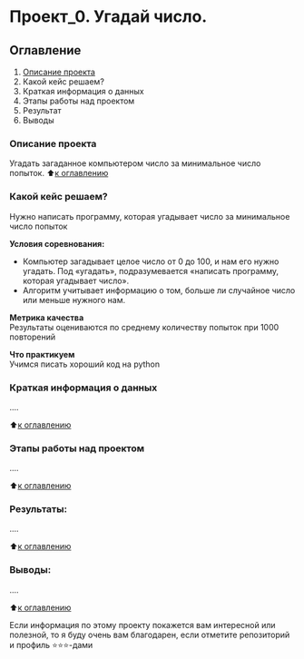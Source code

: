 # Проект_0. Угадай число.

## Оглавление
1. [Описание проекта](https://github.com/Yul-Art/SF-DS1/blob/main/Project_0/README.md#описание-проекта)
2. Какой кейс решаем?
3. Краткая информация о данных
4. Этапы работы над проектом
5. Результат
6. Выводы

### Описание проекта
Угадать загаданное компьютером число за минимальное число попыток.
:arrow_up:[к оглавлению](https://github.com/Yul-Art/SF-DS1/blob/main/Project_0/README.md#оглавление)

### Какой кейс решаем?    
Нужно написать программу, которая угадывает число за минимальное число попыток

**Условия соревнования:**  
- Компьютер загадывает целое число от 0 до 100, и нам его нужно угадать. Под «угадать», подразумевается «написать программу, которая угадывает число».
- Алгоритм учитывает информацию о том, больше ли случайное число или меньше нужного нам.

**Метрика качества**     
Результаты оцениваются по среднему количеству попыток при 1000 повторений

**Что практикуем**     
Учимся писать хороший код на python


### Краткая информация о данных
....
  
:arrow_up:[к оглавлению](https://github.com/Yul-Art/SF-DS1/blob/main/Project_0/README.md#оглавление)


### Этапы работы над проектом  
....

:arrow_up:[к оглавлению](https://github.com/Yul-Art/SF-DS1/blob/main/Project_0/README.md#оглавление)


### Результаты:  
....

:arrow_up:[к оглавлению](https://github.com/Yul-Art/SF-DS1/blob/main/Project_0/README.md#оглавление)


### Выводы:  
....

:arrow_up:[к оглавлению](https://github.com/Yul-Art/SF-DS1/blob/main/Project_0/README.md#оглавление)


Если информация по этому проекту покажется вам интересной или полезной, то я буду очень вам благодарен, если отметите репозиторий и профиль ⭐️⭐️⭐️-дами
